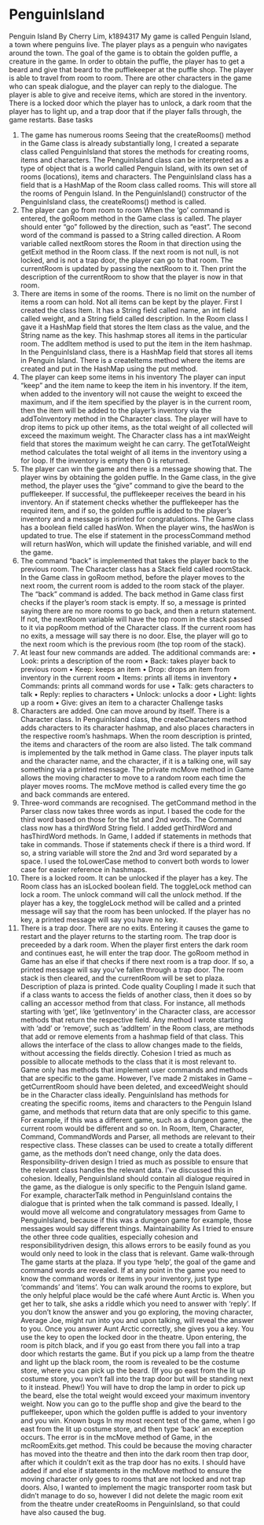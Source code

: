 # PenguinIsland

Penguin Island
By Cherry Lim, k1894317
My game is called Penguin Island, a town where penguins live.
The player plays as a penguin who navigates around the town. The goal of the game is to
obtain the golden puffle, a creature in the game. In order to obtain the puffle, the player has
to get a beard and give that beard to the pufflekeeper at the puffle shop.
The player is able to travel from room to room. There are other characters in the game who
can speak dialogue, and the player can reply to the dialogue. The player is able to give and
receive items, which are stored in the inventory. There is a locked door which the player has
to unlock, a dark room that the player has to light up, and a trap door that if the player falls
through, the game restarts.
Base tasks
1. The game has numerous rooms
Seeing that the createRooms() method in the Game class is already substantially long, I
created a separate class called PenguinIsland that stores the methods for creating rooms,
items and characters. The PenguinIsland class can be interpreted as a type of object that is a
world called Penguin Island, with its own set of rooms (locations), items and characters.
The PenguinIsland class has a field that is a HashMap of the Room class called rooms. This
will store all the rooms of Penguin Island. In the PenguinIsland() constructor of the
PenguinIsland class, the createRooms() method is called.
2. The player can go from room to room
When the ‘go’ command is entered, the goRoom method in the Game class is called. The
player should enter “go” followed by the direction, such as “east”. The second word of the
command is passed to a String called direction. A Room variable called nextRoom stores the
Room in that direction using the getExit method in the Room class. If the next room is not
null, is not locked, and is not a trap door, the player can go to that room. The currentRoom
is updated by passing the nextRoom to it. Then print the description of the currentRoom to
show that the player is now in that room.
3. There are items in some of the rooms. There is no limit on the number of items a
room can hold. Not all items can be kept by the player.
First I created the class Item. It has a String field called name, an int field called weight, and
a String field called description. In the Room class I gave it a HashMap field that stores the
Item class as the value, and the String name as the key. This hashmap stores all items in the
particular room. The addItem method is used to put the item in the item hashmap. In the
PenguinIsland class, there is a HashMap field that stores all items in Penguin Island. There is
a createItems method where the items are created and put in the HashMap using the put
method. 
4. The player can keep some items in his inventory
The player can input “keep” and the item name to keep the item in his inventory. If the
item, when added to the inventory will not cause the weight to exceed the maximum, and if
the item specified by the player is in the current room, then the item will be added to the
player’s inventory via the addToInventory method in the Character class.
The player will have to drop items to pick up other items, as the total weight of all collected
will exceed the maximum weight. The Character class has a int maxWeight field that stores
the maximum weight he can carry. The getTotalWeight method calculates the total weight
of all items in the inventory using a for loop. If the inventory is empty then 0 is returned.
5. The player can win the game and there is a message showing that.
The player wins by obtaining the golden puffle. In the Game class, in the give method, the
player uses the “give” command to give the beard to the pufflekeeper. If successful, the
pufflekeeper receives the beard in his inventory. An if statement checks whether the
pufflekeeper has the required item, and if so, the golden puffle is added to the player’s
inventory and a message is printed for congratulations.
The Game class has a boolean field called hasWon. When the player wins, the hasWon is
updated to true. The else if statement in the processCommand method will return hasWon,
which will update the finished variable, and will end the game.
6. The command “back” is implemented that takes the player back to the previous
room.
The Character class has a Stack<Room> field called roomStack. In the Game class in goRoom
method, before the player moves to the next room, the current room is added to the room
stack of the player.
The “back” command is added. The back method in Game class first checks if the player’s
room stack is empty. If so, a message is printed saying there are no more rooms to go back,
and then a return statement. If not, the nextRoom variable will have the top room in the
stack passed to it via popRoom method of the Character class. If the current room has no
exits, a message will say there is no door. Else, the player will go to the next room which is
the previous room (the top room of the stack).
7. At least four new commands are added.
The additional commands are:
• Look: prints a description of the room
• Back: takes player back to previous room
• Keep: keeps an item
• Drop: drops an item from inventory in the current room
• Items: prints all items in inventory
• Commands: prints all command words for use
• Talk: gets characters to talk
• Reply: replies to characters
• Unlock: unlocks a door
• Light: lights up a room
• Give: gives an item to a character
Challenge tasks
1. Characters are added. One can move around by itself.
There is a Character class. In PenguinIsland class, the createCharacters method adds
characters to its character hashmap, and also places characters in the respective room’s
hashmaps. When the room description is printed, the items and characters of the room are
also listed.
The talk command is implemented by the talk method in Game class. The player inputs talk
and the character name, and the character, if it is a talking one, will say something via a
printed message.
The private mcMove method in Game allows the moving character to move to a random
room each time the player moves rooms. The mcMove method is called every time the go
and back commands are entered.
2. Three-word commands are recognised.
The getCommand method in the Parser class now takes three words as input. I based the
code for the third word based on those for the 1st and 2nd words. The Command class now
has a thirdWord String field. I added getThirdWord and hasThirdWord methods.
In Game, I added if statements in methods that take in commands. Those if statements
check if there is a third word. If so, a string variable will store the 2nd and 3rd word separated
by a space. I used the toLowerCase method to convert both words to lower case for easier
reference in hashmaps.
3. There is a locked room. It can be unlocked if the player has a key.
The Room class has an isLocked boolean field. The toggleLock method can lock a room. The
unlock command will call the unlock method. If the player has a key, the toggleLock method
will be called and a printed message will say that the room has been unlocked. If the player
has no key, a printed message will say you have no key.
4. There is a trap door. There are no exits. Entering it causes the game to restart and the
player returns to the starting room.
The trap door is preceeded by a dark room. When the player first enters the dark room and
continues east, he will enter the trap door. The goRoom method in Game has an else if that
checks if there next room is a trap door. If so, a printed message will say you’ve fallen
through a trap door. The room stack is then cleared, and the currentRoom will be set to
plaza. Description of plaza is printed. 
Code quality
Coupling
I made it such that if a class wants to access the fields of another class, then it does so by
calling an accessor method from that class. For instance, all methods starting with ‘get’, like
‘getInventory’ in the Character class, are accessor methods that return the respective field.
Any method I wrote starting with ‘add’ or ‘remove’, such as ‘addItem’ in the Room class, are
methods that add or remove elements from a hashmap field of that class. This allows the
interface of the class to allow changes made to the fields, without accessing the fields
directly.
Cohesion
I tried as much as possible to allocate methods to the class that it is most relevant to.
Game only has methods that implement user commands and methods that are specific to
the game. However, I’ve made 2 mistakes in Game – getCurrentRoom should have been
deleted, and exceedWeight should be in the Character class ideally. PenguinIsland has
methods for creating the specific rooms, items and characters to the Penguin Island game,
and methods that return data that are only specific to this game. For example, if this was a
different game, such as a dungeon game, the current room would be different and so on.
In Room, Item, Character, Command, CommandWords and Parser, all methods are relevant
to their respective class. These classes can be used to create a totally different game, as the
methods don’t need change, only the data does.
Responsibility-driven design
I tried as much as possible to ensure that the relevant class handles the relevant data. I’ve
discussed this in cohesion.
Ideally, PenguinIsland should contain all dialogue required in the game, as the dialogue is
only specific to the Penguin Island game. For example, characterTalk method in
PenguinIsland contains the dialogue that is printed when the talk command is passed.
Ideally, I would move all welcome and congratulatory messages from Game to
PenguinIsland, because if this was a dungeon game for example, those messages would say
different things.
Maintainability
As I tried to ensure the other three code qualities, especially cohesion and responsibilitydriven design, this allows errors to be easily found as you would only need to look in the
class that is relevant.
Game walk-through
The game starts at the plaza. If you type ‘help’, the goal of the game and command words
are revealed. If at any point in the game you need to know the command words or items in
your inventory, just type ‘commands’ and ‘items’.
You can walk around the rooms to explore, but the only helpful place would be the café
where Aunt Arctic is. When you get her to talk, she asks a riddle which you need to answer
with ‘reply’. If you don’t know the answer and you go exploring, the moving character,
Average Joe, might run into you and upon talking, will reveal the answer to you.
Once you answer Aunt Arctic correctly, she gives you a key. You use the key to open the
locked door in the theatre. Upon entering, the room is pitch black, and if you go east from
there you fall into a trap door which restarts the game. But if you pick up a lamp from the
theatre and light up the black room, the room is revealed to be the costume store, where
you can pick up the beard. (If you go east from the lit up costume store, you won’t fall into
the trap door but will be standing next to it instead. Phew!) You will have to drop the lamp
in order to pick up the beard, else the total weight would exceed your maximum inventory
weight.
Now you can go to the puffle shop and give the beard to the pufflekeeper, upon which the
golden puffle is added to your inventory and you win.
Known bugs
In my most recent test of the game, when I go east from the lit up costume store, and then
type ‘back’ an exception occurs. The error is in the mcMove method of Game, in the
mcRoomExits.get method. This could be because the moving character has moved into the
theatre and then into the dark room then trap door, after which it couldn’t exit as the trap
door has no exits. I should have added if and else if statements in the mcMove method to
ensure the moving character only goes to rooms that are not locked and not trap doors.
Also, I wanted to implement the magic transporter room task but didn’t manage to do so,
however I did not delete the magic room exit from the theatre under createRooms in
PenguinIsland, so that could have also caused the bug. 
